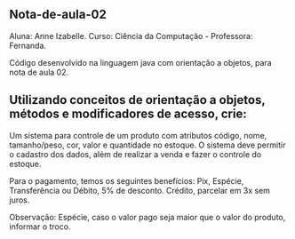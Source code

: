 ## Nota-de-aula-02

Aluna: Anne Izabelle. 
Curso: Ciência da Computação -
Professora: Fernanda.

Código desenvolvido na linguagem java com orientação a objetos, para nota de aula 02. 

## Utilizando conceitos de orientação a objetos, métodos e modificadores de acesso, crie:

Um sistema para controle de um produto com atributos código, nome, tamanho/peso, cor, valor e quantidade no estoque. O sistema deve permitir o cadastro dos dados, além de realizar a venda e fazer o controle do estoque.

Para o pagamento, temos os seguintes benefícios:
Pix, Espécie, Transferência ou Débito, 5% de desconto.
Crédito, parcelar em 3x sem juros.

Observação: Espécie, caso o valor pago seja maior que o valor do produto, informar o troco.
